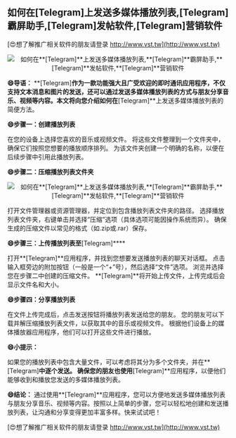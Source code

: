 ## **如何在**[Telegram]**上发送多媒体播放列表,**[Telegram]**霸屏助手,**[Telegram]**发帖软件,**[Telegram]**营销软件**

[😍想了解推广相关软件的朋友请登录 http://www.vst.tw](http://www.vst.tw)

 <center><img src="https://vst.tw/MP4/tuiguang/png/0.png" alt="如何在**[Telegram]**上发送多媒体播放列表,**[Telegram]**霸屏助手,**[Telegram]**发帖软件,**[Telegram]**营销软件"></center>

**😄导语：**
**[Telegram]**作为一款功能强大且广受欢迎的即时通讯应用程序，不仅支持文本消息和图片的发送，还可以通过发送多媒体播放列表的方式与朋友分享音乐、视频等内容。本文将向您介绍如何在**[Telegram]**上发送多媒体播放列表的简便方法。

**😄步骤一：创建播放列表**

在您的设备上选择您喜欢的音乐或视频文件。
将这些文件整理到一个文件夹中，确保它们按照您想要的播放顺序排列。
为该文件夹创建一个明确的名称，以便在后续步骤中引用此播放列表。

**😄步骤二：压缩播放列表文件夹**

 <center><img src="https://vst.tw/MP4/tuiguang/png/1.png" alt="如何在**[Telegram]**上发送多媒体播放列表,**[Telegram]**霸屏助手,**[Telegram]**发帖软件,**[Telegram]**营销软件"></center>

打开文件管理器或资源管理器，并定位到包含播放列表文件夹的路径。
选择播放列表文件夹，右键单击并选择“压缩”选项（具体选项可能因操作系统而异）。
确保生成的压缩文件以常见的格式（如.zip或.rar）保存。

**😄步骤三：上传播放列表至**[Telegram]****

打开**[Telegram]**应用程序，并找到您想要发送播放列表的聊天对话框。
点击输入框旁边的附加按钮（一般是一个“+”号），然后选择“文件”选项。
浏览并选择您在步骤二中创建的压缩文件。
**[Telegram]**将开始上传文件，上传完成后会显示文件名和大小。

**😄步骤四：分享播放列表**

在文件上传完成后，点击发送按钮将播放列表发送给您的朋友。
您的朋友可以下载并解压缩播放列表文件，以获取其中的音乐或视频文件。
根据他们设备上的媒体播放器应用程序，他们可以打开这些文件进行播放。

**😄小提示：**

如果您的播放列表中包含大量文件，可以考虑将其分为多个文件夹，并在**[Telegram]**中逐个发送。
确保您的朋友也使用**[Telegram]**应用程序，以便他们能够收到和播放您发送的多媒体播放列表。

**😄结论：**
通过使用**[Telegram]**应用程序，您可以方便地发送多媒体播放列表与朋友分享音乐、视频等内容。按照以上简单的步骤，您可以轻松地创建和发送播放列表，让沟通和分享变得更加丰富多样。快来试试吧！

[😍想了解推广相关软件的朋友请登录 http://www.vst.tw](http://www.vst.tw)



